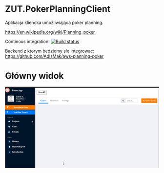 # ZUT.PokerPlanningClient

Aplikacja kliencka umożliwiająca poker planning.

https://en.wikipedia.org/wiki/Planning_poker

Continous integration:
[![Build status](https://ci.appveyor.com/api/projects/status/a1k121ldhp8orb6i?svg=true)](https://ci.appveyor.com/project/Jacob273/zut-pokerplanningclient)

Backend z ktorym bedziemy sie integrowac:
https://github.com/AdisMak/aws-planning-poker

# Główny widok
![pokerplanning_mainview](./pokerplanning_mainview.jpg)
